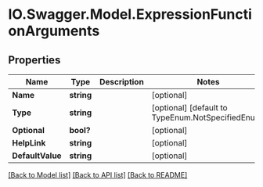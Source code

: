 # IO.Swagger.Model.ExpressionFunctionArguments
## Properties

Name | Type | Description | Notes
------------ | ------------- | ------------- | -------------
**Name** | **string** |  | [optional] 
**Type** | **string** |  | [optional] [default to TypeEnum.NotSpecifiedEnum]
**Optional** | **bool?** |  | [optional] 
**HelpLink** | **string** |  | [optional] 
**DefaultValue** | **string** |  | [optional] 

[[Back to Model list]](../README.md#documentation-for-models) [[Back to API list]](../README.md#documentation-for-api-endpoints) [[Back to README]](../README.md)

